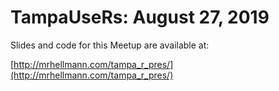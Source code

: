 # TampaUseRs: August 27, 2019
Slides and code for this Meetup are available at:

[http://mrhellmann.com/tampa_r_pres/](http://mrhellmann.com/tampa_r_pres/)
